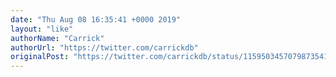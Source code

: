 ```yaml
---
date: "Thu Aug 08 16:35:41 +0000 2019"
layout: "like"
authorName: "Carrick"
authorUrl: "https://twitter.com/carrickdb"
originalPost: "https://twitter.com/carrickdb/status/1159503457079873541"
---
```

